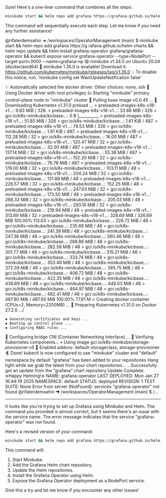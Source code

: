 Sure! Here's a one-liner command that combines all the steps:

```bash
minikube start && helm repo add grafana https://grafana.github.io/helm-charts && helm repo update && helm install grafana-operator grafana/grafana-operator && kubectl expose service grafana-operator --type=NodePort --target-port=3000 --name=grafana-np
```

This command will sequentially execute each step. Let me know if you need any further assistance!

@rifaterdemsahin ➜ /workspaces/OperatorManagement (main) $ minikube start && helm repo add grafana https://g
rafana.github.io/helm-charts && helm repo update && helm install grafana-operator grafana/grafana-operator && kubectl expose service grafana-operator --type=NodePort --target-port=3000 --name=grafana-np
😄  minikube v1.34.0 on Ubuntu 20.04 (docker/amd64)
🎉  minikube 1.35.0 is available! Download it: https://github.com/kubernetes/minikube/releases/tag/v1.35.0
💡  To disable this notice, run: 'minikube config set WantUpdateNotification false'

✨  Automatically selected the docker driver. Other choices: none, ssh
📌  Using Docker driver with root privileges
👍  Starting "minikube" primary control-plane node in "minikube" cluster
🚜  Pulling base image v0.0.45 ...
💾  Downloading Kubernetes v1.31.0 preload ...
    > preloaded-images-k8s-v18-v1...:  9.83 MiB / 326.    > preloaded-images-k8s-v18-v1...:  33.68 MiB / 326    > gcr.io/k8s-minikube/kicbase...:  0 B [__________    > preloaded-images-k8s-v18-v1...:  51.85 MiB / 326    > gcr.io/k8s-minikube/kicbase...:  1.61 KiB / 487.    > preloaded-images-k8s-v18-v1...:  79.53 MiB / 326    > gcr.io/k8s-minikube/kicbase...:  1.61 KiB / 487.    > preloaded-images-k8s-v18-v1...:  112.28 MiB / 32    > gcr.io/k8s-minikube/kicbase...:  16.00 MiB / 487    > preloaded-images-k8s-v18-v1...:  120.47 MiB / 32    > gcr.io/k8s-minikube/kicbase...:  32.00 MiB / 487    > preloaded-images-k8s-v18-v1...:  137.14 MiB / 32    > gcr.io/k8s-minikube/kicbase...:  55.38 MiB / 487    > preloaded-images-k8s-v18-v1...:  152.20 MiB / 32    > gcr.io/k8s-minikube/kicbase...:  76.78 MiB / 487    > preloaded-images-k8s-v18-v1...:  178.00 MiB / 32    > gcr.io/k8s-minikube/kicbase...:  103.11 MiB / 48    > preloaded-images-k8s-v18-v1...:  204.24 MiB / 32    > gcr.io/k8s-minikube/kicbase...:  131.88 MiB / 48    > preloaded-images-k8s-v18-v1...:  226.57 MiB / 32    > gcr.io/k8s-minikube/kicbase...:  152.25 MiB / 48    > preloaded-images-k8s-v18-v1...:  247.03 MiB / 32    > gcr.io/k8s-minikube/kicbase...:  173.50 MiB / 48    > preloaded-images-k8s-v18-v1...:  268.33 MiB / 32    > gcr.io/k8s-minikube/kicbase...:  205.03 MiB / 48    > preloaded-images-k8s-v18-v1...:  293.16 MiB / 32    > gcr.io/k8s-minikube/kicbase...:  218.94 MiB / 48    > preloaded-images-k8s-v18-v1...:  313.69 MiB / 32    > preloaded-images-k8s-v18-v1...:  326.69 MiB / 326.69 MiB  100.00% 113.03 
    > gcr.io/k8s-minikube/kicbase...:  226.72 MiB / 48    > gcr.io/k8s-minikube/kicbase...:  235.69 MiB / 48    > gcr.io/k8s-minikube/kicbase...:  241.39 MiB / 48    > gcr.io/k8s-minikube/kicbase...:  247.36 MiB / 48    > gcr.io/k8s-minikube/kicbase...:  260.46 MiB / 48    > gcr.io/k8s-minikube/kicbase...:  268.86 MiB / 48    > gcr.io/k8s-minikube/kicbase...:  282.58 MiB / 48    > gcr.io/k8s-minikube/kicbase...:  301.77 MiB / 48    > gcr.io/k8s-minikube/kicbase...:  315.21 MiB / 48    > gcr.io/k8s-minikube/kicbase...:  333.74 MiB / 48    > gcr.io/k8s-minikube/kicbase...:  353.49 MiB / 48    > gcr.io/k8s-minikube/kicbase...:  372.39 MiB / 48    > gcr.io/k8s-minikube/kicbase...:  385.75 MiB / 48    > gcr.io/k8s-minikube/kicbase...:  406.72 MiB / 48    > gcr.io/k8s-minikube/kicbase...:  422.35 MiB / 48    > gcr.io/k8s-minikube/kicbase...:  436.69 MiB / 48    > gcr.io/k8s-minikube/kicbase...:  448.03 MiB / 48    > gcr.io/k8s-minikube/kicbase...:  464.97 MiB / 48    > gcr.io/k8s-minikube/kicbase...:  482.41 MiB / 48    > gcr.io/k8s-minikube/kicbase...:  487.90 MiB / 487.90 MiB  100.00% 77.61 M
🔥  Creating docker container (CPUs=2, Memory=2200MB) ...
🐳  Preparing Kubernetes v1.31.0 on Docker 27.2.0 .../

    ▪ Generating certificates and keys ...
    ▪ Booting up control plane ...
    ▪ Configuring RBAC rules ...
🔗  Configuring bridge CNI (Container Networking Interface) ...
🔎  Verifying Kubernetes components...
    ▪ Using image gcr.io/k8s-minikube/storage-provisioner:v5
🌟  Enabled addons: default-storageclass, storage-provisioner
🏄  Done! kubectl is now configured to use "minikube" cluster and "default" namespace by default
"grafana" has been added to your repositories
Hang tight while we grab the latest from your chart repositories...
...Successfully got an update from the "grafana" chart repository
Update Complete. ⎈Happy Helming!⎈
NAME: grafana-operator
LAST DEPLOYED: Mon Jan 27 16:44:19 2025
NAMESPACE: default
STATUS: deployed
REVISION: 1
TEST SUITE: None
Error from server (NotFound): services "grafana-operator" not found
@rifaterdemsahin ➜ /workspaces/OperatorManagement (main) $ /...

----

It looks like you're trying to set up Grafana using Minikube and Helm. The command you provided is almost correct, but it seems there's an issue with the service name. The error message indicates that the service "grafana-operator" was not found.

Here's a revised version of your command:

```bash
minikube start && helm repo add grafana https://grafana.github.io/helm-charts && helm repo update && helm install grafana-operator grafana/grafana-operator && kubectl expose deployment grafana-operator --type=NodePort --target-port=3000 --name=grafana-np
```

This command will:

1. Start Minikube.
2. Add the Grafana Helm chart repository.
3. Update the Helm repositories.
4. Install the Grafana Operator using Helm.
5. Expose the Grafana Operator deployment as a NodePort service.

Give this a try and let me know if you encounter any other issues!